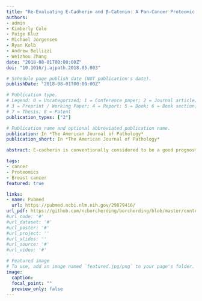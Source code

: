 ```yaml
---
title: "Re-Evaluating E-Cadherin and β-Catenin: A Pan-Cancer Proteomic Approach with an Emphasis on Breast Cancer"
authors:
- admin
- Kimberly Cole
- Paige Kluz
- Michael Jorgensen
- Ryan Kolb
- Andrew Bellizzi
- Weizhou Zhang
date: "2018-08-01T00:00:00Z"
doi: "10.1016/j.ajpath.2018.05.003"

# Schedule page publish date (NOT publication's date).
publishDate: "2018-08-01T00:00:00Z"

# Publication type.
# Legend: 0 = Uncategorized; 1 = Conference paper; 2 = Journal article;
# 3 = Preprint / Working Paper; 4 = Report; 5 = Book; 6 = Book section;
# 7 = Thesis; 8 = Patent
publication_types: ["2"]

# Publication name and optional abbreviated publication name.
publication: In *The American Journal of Pathology*
publication_short: In *The American Journal of Pathology*

abstract: E-cadherin is conventionally considered to be a good prognostic marker in cancer. The loss of E-cadherin is one of the key hallmarks of epithelial-to-mesenchymal transition, a biological process that promotes cancer cell invasiveness and metastasis. Recent evidence has cast doubt on the importance of epithelial-to-mesenchymal transition in metastasis. The availability of protein-level data in the Cancer Genome Atlas allows for the quantitative analysis of protein and prognosis. The prognostic values of E-cadherin and β-catenin were revisited across 19 cancer types, and high E-cadherin was found to correlate with good prognosis in most cancers. Conversely, higher E-cadherin and β-catenin correlated with shorter survival in invasive breast carcinoma. Stratifying breast cancers by histologic subtype revealed that the poor prognosis of E-cadherin and β-catenin proteins was characteristic of infiltrating ductal, but not lobular, carcinomas. To further corroborate the protein findings and examine cellular localization, immunohistochemistry was used for E-cadherin and β-catenin in 163 breast patient samples from the Iowa cohort. Most previous studies showing that reduced or absent E-cadherin and β-catenin was inversely associated with tumor stages in ductal carcinomas were confirmed. Taken together, these results lead us to question the prognostic values of E-cadherin and β-catenin in ductal carcinomas and indicate a complicated role of E-cadherin and β-catenin in breast cancer progression. 

tags:
- cancer
- Proteomics
- Breast cancer
featured: true

links:
- name: Pubmed
  url: https://pubmed.ncbi.nlm.nih.gov/29879416/
url_pdf: https://github.com/ncborcherding/borcherding/blob/master/content/publication/borcherding2018re/borcherding2018re.pdf
#url_code: '#'
#url_dataset: '#'
#url_poster: '#'
#url_project: ''
#url_slides: ''
#url_source: '#'
#url_video: '#'

# Featured image
# To use, add an image named `featured.jpg/png` to your page's folder. 
image:
  caption: 
  focal_point: ""
  preview_only: false
---
```


